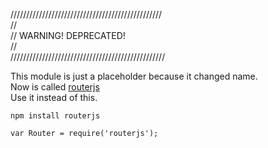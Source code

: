 ////////////////////////////////////////////////<br />
//<br />
//   WARNING! DEPRECATED!<br />
//<br />
/////////////////////////////////////////////////<br />

This module is just a placeholder because it changed name.<br />
Now is called [routerjs](https://www.npmjs.com/package/routerjs)<br />
Use it instead of this.

```
npm install routerjs
```

```
var Router = require('routerjs');
```